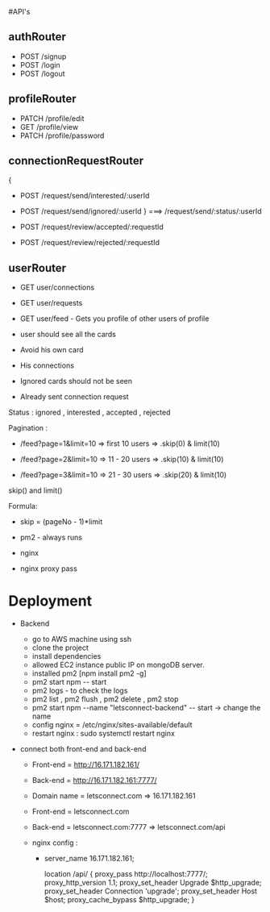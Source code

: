 #API's

## authRouter

- POST /signup
- POST /login
- POST /logout

## profileRouter

- PATCH /profile/edit
- GET /profile/view
- PATCH /profile/password

## connectionRequestRouter

{

- POST /request/send/interested/:userId
- POST /request/send/ignored/:userId
  }
  ===> /request/send/:status/:userId

- POST /request/review/accepted/:requestId
- POST /request/review/rejected/:requestId

## userRouter

- GET user/connections
- GET user/requests
- GET user/feed - Gets you profile of other users of profile

- user should see all the cards
- Avoid his own card
- His connections
- Ignored cards should not be seen
- Already sent connection request

Status : ignored , interested , accepted , rejected

Pagination :

- /feed?page=1&limit=10 => first 10 users => .skip(0) & limit(10)

- /feed?page=2&limit=10 => 11 - 20 users => .skip(10) & limit(10)

- /feed?page=3&limit=10 => 21 - 30 users => .skip(20) & limit(10)

skip() and limit()

Formula:

- skip = (pageNo - 1)\*limit

- pm2 - always runs
- nginx
- nginx proxy pass

# Deployment

- Backend

  - go to AWS machine using ssh
  - clone the project
  - install dependencies
  - allowed EC2 instance public IP on mongoDB server.
  - installed pm2 [npm install pm2 -g]
  - pm2 start npm -- start
  - pm2 logs - to check the logs
  - pm2 list , pm2 flush <name> , pm2 delete <name> , pm2 stop
  - pm2 start npm --name "letsconnect-backend" -- start -> change the name
  - config nginx = /etc/nginx/sites-available/default
  - restart nginx : sudo systemctl restart nginx


- connect both front-end and back-end

  - Front-end = http://16.171.182.161/
  - Back-end = http://16.171.182.161:7777/

  - Domain name = letsconnect.com => 16.171.182.161

  - Front-end = letsconnect.com
  - Back-end = letsconnect.com:7777 => letsconnect.com/api

  - nginx config :
    - server_name 16.171.182.161;


        location /api/ {
    proxy_pass http://localhost:7777/;
    proxy_http_version 1.1;
    proxy_set_header Upgrade $http_upgrade;
    proxy_set_header Connection 'upgrade';
    proxy_set_header Host $host;
    proxy_cache_bypass $http_upgrade;
    }
